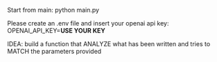 Start from main: python main.py

Please create an .env file and insert your openai api key:
OPENAI_API_KEY=**USE YOUR KEY**

IDEA: build a function that ANALYZE what has been written and tries to MATCH the parameters provided

